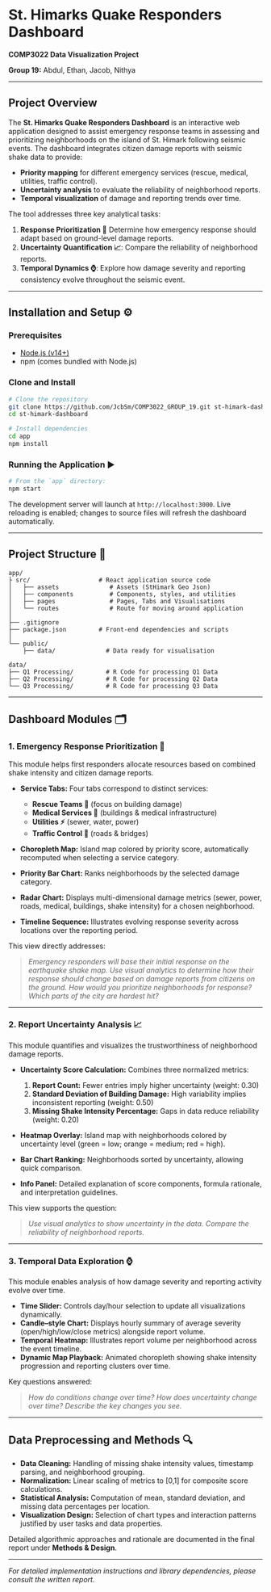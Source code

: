# St. Himarks Quake Responders Dashboard

**COMP3022 Data Visualization Project**

**Group 19:** Abdul, Ethan, Jacob, Nithya

---

## Project Overview

The **St. Himarks Quake Responders Dashboard** is an interactive web application designed to assist emergency response teams in assessing and prioritizing neighborhoods on the island of St. Himark following seismic events. The dashboard integrates citizen damage reports with seismic shake data to provide:

* **Priority mapping** for different emergency services (rescue, medical, utilities, traffic control).
* **Uncertainty analysis** to evaluate the reliability of neighborhood reports.
* **Temporal visualization** of damage and reporting trends over time.

The tool addresses three key analytical tasks:

1. **Response Prioritization 🦺** Determine how emergency response should adapt based on ground-level damage reports.
2. **Uncertainty Quantification 📈**: Compare the reliability of neighborhood reports.
3. **Temporal Dynamics ⌚**: Explore how damage severity and reporting consistency evolve throughout the seismic event.

---

## Installation and Setup ⚙️

### Prerequisites

* [Node.js (v14+)](https://nodejs.org/)
* npm (comes bundled with Node.js)

### Clone and Install

```bash
# Clone the repository
git clone https://github.com/JcbSm/COMP3022_GROUP_19.git st-himark-dashboard
cd st-himark-dashboard

# Install dependencies
cd app
npm install
```

### Running the Application ▶️

```bash
# From the `app` directory:
npm start
```

The development server will launch at `http://localhost:3000`. Live reloading is enabled; changes to source files will refresh the dashboard automatically.

---

## Project Structure 📁

```
app/
├ src/                   # React application source code
│   ├── assets              # Assets (StHimark Geo Json) 
│   ├── components          # Components, styles, and utilities
│   ├── pages               # Pages, Tabs and Visualisations
│   └── routes              # Route for moving around application
│
├── .gitignore          
├── package.json         # Front-end dependencies and scripts  
│
└── public/
    ├── data/              # Data ready for visualisation

data/
├── Q1 Processing/         # R Code for processing Q1 Data
├── Q2 Processing/         # R Code for processing Q2 Data
└── Q3 Processing/         # R Code for processing Q3 Data

```

---

## Dashboard Modules 🗂️

### 1. Emergency Response Prioritization 🛟

This module helps first responders allocate resources based on combined shake intensity and citizen damage reports.

* **Service Tabs:** Four tabs correspond to distinct services:

  * **Rescue Teams 🛟** (focus on building damage)
  * **Medical Services 🚨** (buildings & medical infrastructure)
  * **Utilities ⚡** (sewer, water, power)
  * **Traffic Control 🚗** (roads & bridges)

* **Choropleth Map:** Island map colored by priority score, automatically recomputed when selecting a service category.

* **Priority Bar Chart:** Ranks neighborhoods by the selected damage category.

* **Radar Chart:** Displays multi-dimensional damage metrics (sewer, power, roads, medical, buildings, shake intensity) for a chosen neighborhood.

* **Timeline Sequence:** Illustrates evolving response severity across locations over the reporting period.

This view directly addresses:

> *Emergency responders will base their initial response on the earthquake shake map. Use visual analytics to determine how their response should change based on damage reports from citizens on the ground. How would you prioritize neighborhoods for response? Which parts of the city are hardest hit?*

---

### 2. Report Uncertainty Analysis 📈

This module quantifies and visualizes the trustworthiness of neighborhood damage reports.

* **Uncertainty Score Calculation:** Combines three normalized metrics:

  1. **Report Count:** Fewer entries imply higher uncertainty (weight: 0.30)
  2. **Standard Deviation of Building Damage:** High variability implies inconsistent reporting (weight: 0.50)
  3. **Missing Shake Intensity Percentage:** Gaps in data reduce reliability (weight: 0.20)

* **Heatmap Overlay:** Island map with neighborhoods colored by uncertainty level (green = low; orange = medium; red = high).

* **Bar Chart Ranking:** Neighborhoods sorted by uncertainty, allowing quick comparison.

* **Info Panel:** Detailed explanation of score components, formula rationale, and interpretation guidelines.

This view supports the question:

> *Use visual analytics to show uncertainty in the data. Compare the reliability of neighborhood reports.*

---

### 3. Temporal Data Exploration ⌚

This module enables analysis of how damage severity and reporting activity evolve over time.

* **Time Slider:** Controls day/hour selection to update all visualizations dynamically.
* **Candle–style Chart:** Displays hourly summary of average severity (open/high/low/close metrics) alongside report volume.
* **Temporal Heatmap:** Illustrates report volume per neighborhood across the event timeline.
* **Dynamic Map Playback:** Animated choropleth showing shake intensity progression and reporting clusters over time.

Key questions answered:

> *How do conditions change over time? How does uncertainty change over time? Describe the key changes you see.*

---

## Data Preprocessing and Methods 🔍

* **Data Cleaning:** Handling of missing shake intensity values, timestamp parsing, and neighborhood grouping.
* **Normalization:** Linear scaling of metrics to \[0,1] for composite score calculations.
* **Statistical Analysis:** Computation of mean, standard deviation, and missing data percentages per location.
* **Visualization Design:** Selection of chart types and interaction patterns justified by user tasks and data properties.

Detailed algorithmic approaches and rationale are documented in the final report under **Methods & Design**.

---

*For detailed implementation instructions and library dependencies, please consult the written report.*
